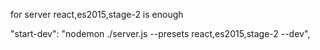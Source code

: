 for server react,es2015,stage-2 is enough

  "start-dev": "nodemon ./server.js --presets react,es2015,stage-2 --dev",
